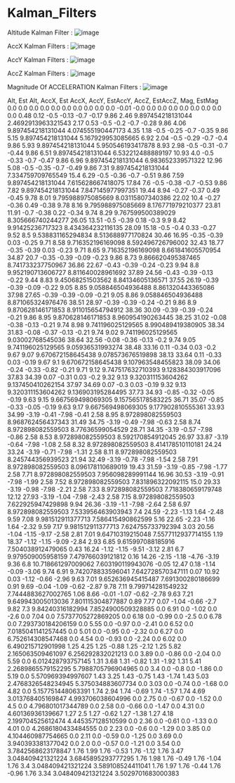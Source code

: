# Kalman_Filters
Altitude Kalman Filter : 
![image](https://github.com/Jatin7385/Kalman_Filters/assets/73430464/5e975dee-5476-48c1-8ba4-e51ab712837b)

AccX Kalman Filters : 
![image](https://github.com/Jatin7385/Kalman_Filters/assets/73430464/c010cdab-880a-4fc4-9e29-92b8a2674c98)

AccY Kalman Filters : 
![image](https://github.com/Jatin7385/Kalman_Filters/assets/73430464/ec2adb3a-87a3-49aa-9a8c-956491933931)

AccZ Kalman Filters : 
![image](https://github.com/Jatin7385/Kalman_Filters/assets/73430464/1b41e5a3-d1db-4e93-a47e-8822ab275d3c)

Magnitude Of ACCELERATION Kalman Filters : 
![image](https://github.com/Jatin7385/Kalman_Filters/assets/73430464/06e57321-65b5-4b84-8585-97b0d4a500f6)

Alt, Est Alt, AccX, Est AccX, AccY, EstAccY, AccZ, EstAccZ, Mag, EstMag
0.0 0.0 0.0 0.0 0.0 0.0 0.0 0.0 0.0 0.0
-0.01 -0.0 0.0 0.0 0.0 0.0 0.0 0.0 0.0 0.0
0.48 0.12 -0.5 -0.13 -0.7 -0.17 9.86 2.46 9.897454218131044 2.4692913963321543
2.17 0.53 -0.5 -0.2 -0.7 -0.28 9.86 4.06 9.897454218131044 4.074555190447173
4.35 1.18 -0.5 -0.25 -0.7 -0.35 9.86 5.15 9.897454218131044 5.167929953085665
6.92 2.04 -0.5 -0.29 -0.7 -0.4 9.86 5.93 9.897454218131044 5.950546193417878
8.93 2.98 -0.5 -0.31 -0.7 -0.44 9.86 6.51 9.897454218131044 6.532212488889197
10.93 4.0 -0.5 -0.33 -0.7 -0.47 9.86 6.96 9.897454218131044 6.983652339571322
12.96 5.08 -0.5 -0.35 -0.7 -0.49 9.86 7.31 9.897454218131044 7.334759709765549
15.4 6.29 -0.5 -0.36 -0.7 -0.51 9.86 7.59 9.897454218131044 7.615628667418075
17.84 7.6 -0.5 -0.38 -0.7 -0.53 9.86 7.82 9.897454218131044 7.847145977997351
19.44 8.94 -0.27 -0.37 0.49 -0.45 9.78 8.01 9.795988975085669 8.03115807340386
22.02 10.4 -0.27 -0.36 0.49 -0.38 9.78 8.16 9.795988975085669 8.176771979210377
23.81 11.91 -0.7 -0.38 0.22 -0.34 9.74 8.29 9.767599500389029 8.305666740244277
26.05 13.51 -0.5 -0.39 0.18 -0.3 9.9 8.42 9.91425236717323 8.434364232116135
28.09 15.18 -0.5 -0.4 0.33 -0.27 9.52 8.5 9.538831165294834 8.513688977170824
30.46 16.95 -0.35 -0.39 0.03 -0.25 9.71 8.58 9.716352196169098 8.592496726796002
32.43 18.77 -0.35 -0.39 0.03 -0.23 9.71 8.65 9.716352196169098 8.661841605570954
34.87 20.7 -0.35 -0.39 -0.09 -0.23 9.86 8.73 9.866620495387465 8.741733237750967
36.86 22.67 -0.43 -0.39 -0.24 -0.23 9.94 8.8 9.952190713606727 8.811640028961692
37.89 24.56 -0.43 -0.39 -0.13 -0.22 9.44 8.83 9.45068251503562 8.84134605136571
37.55 26.19 -0.39 -0.39 -0.09 -0.22 9.05 8.85 9.058846504936488 8.861320443365086
37.98 27.65 -0.39 -0.39 -0.09 -0.21 9.05 8.86 9.058846504936488 8.871065324976476
38.51 28.97 -0.39 -0.39 -0.24 -0.21 9.86 8.9 9.870628146171853 8.911015654794912
38.36 30.09 -0.39 -0.39 -0.24 -0.21 9.86 8.95 9.870628146171853 8.960954190263445
38.25 31.02 -0.08 -0.38 -0.13 -0.21 9.74 8.98 9.741196025129565 8.990489419380905
38.34 31.83 -0.08 -0.37 -0.13 -0.21 9.74 9.02 9.741196025129565 9.03002768545036
38.64 32.56 -0.08 -0.36 -0.13 -0.2 9.74 9.05 9.741196025129565 9.05936531993274
38.48 33.16 0.11 -0.34 0.03 -0.2 9.67 9.07 9.670672158645438 9.078573676519898
38.13 33.64 0.11 -0.33 0.03 -0.19 9.67 9.1 9.670672158645438 9.107963548455823
38.09 34.06 -0.24 -0.33 -0.82 -0.21 9.71 9.12 9.747517632710393 9.128384303917096
37.83 34.39 0.07 -0.31 0.03 -0.2 9.32 9.13 9.320311153604262 9.137450410262154
37.97 34.69 0.07 -0.3 0.03 -0.19 9.32 9.13 9.320311153604262 9.136903195284495
37.73 34.93 -0.85 -0.32 -0.05 -0.19 9.63 9.15 9.667569498069305 9.157565178583225
36.71 35.07 -0.85 -0.33 -0.05 -0.19 9.63 9.17 9.667569498069305 9.177902810555361
33.93 34.99 -3.19 -0.41 -7.98 -0.41 2.58 8.95 8.972898082559503 8.968762456437343
31.49 34.75 -3.19 -0.49 -7.98 -0.63 2.58 8.74 8.972898082559503 8.77636599054529
28.71 34.35 -3.19 -0.57 -7.98 -0.86 2.58 8.53 8.972898082559503 8.592170854912045
26.97 33.87 -3.19 -0.64 -7.98 -1.08 2.58 8.32 8.972898082559503 8.414178510110181
24.24 33.24 -3.19 -0.71 -7.98 -1.31 2.58 8.11 8.972898082559503 8.245744356939523
21.94 32.49 -3.19 -0.78 -7.98 -1.54 2.58 7.91 8.972898082559503 8.096178110689019
19.43 31.59 -3.19 -0.85 -7.98 -1.77 2.58 7.71 8.972898082559503 7.956098289991144
16.96 30.53 -3.19 -0.91 -7.98 -1.99 2.58 7.52 8.972898082559503 7.831896322092115
15.0 29.33 -3.19 -0.98 -7.98 -2.21 2.58 7.33 8.972898082559503 7.718380659179748
12.12 27.93 -3.19 -1.04 -7.98 -2.43 2.58 7.15 8.972898082559503 7.622925947429898
9.94 26.36 -3.19 -1.1 -7.98 -2.64 2.58 6.97 8.972898082559503 7.533956463903943
7.4 24.59 -2.23 -1.13 1.64 -2.48 9.59 7.08 9.981512911377713 7.586415490862599
5.16 22.65 -2.23 -1.16 1.64 -2.32 9.59 7.17 9.981512911377713 7.624755733792394
3.03 20.56 -1.04 -1.15 -9.17 -2.58 2.81 7.01 9.64710319215048 7.5577112937714155
1.19 18.37 -1.12 -1.15 -9.09 -2.84 2.93 6.85 9.615997088185916 7.504038912479065
0.43 16.24 -1.12 -1.15 -9.51 -3.12 2.81 6.7 9.979509005958159 7.479766039121812
0.16 14.26 -2.15 -1.18 -4.76 -3.19 9.36 6.8 10.718661297009062 7.603190119943076
-0.05 12.47 0.18 -1.14 -0.09 -3.06 9.74 6.91 9.742078833596041 7.642728570347111
0.07 10.92 0.03 -1.12 -0.66 -2.96 9.63 7.01 9.652636945415487 7.691300280186699
0.91 9.69 -0.04 -1.09 -0.62 -2.87 9.78 7.11 9.799714281549232 7.7444883627002765
1.06 8.66 -0.01 -1.07 -0.62 -2.78 9.63 7.21 9.649943005013036 7.801115304877887
0.89 7.77 0.07 -1.04 -0.66 -2.7 9.82 7.3 9.84240316182994 7.8524900509328885
0.0 6.91 0.0 -1.02 0.0 -2.6 0.0 7.04 0.0 7.5737705272869205
0.0 6.18 0.0 -0.99 0.0 -2.5 0.0 6.78 0.0 7.293730184206159
0.0 5.55 0.0 -0.97 0.0 -2.41 0.0 6.52 0.0 7.0185041141257445
0.0 5.01 0.0 -0.95 0.0 -2.32 0.0 6.27 0.0 6.752614308547468
0.0 4.54 0.0 -0.93 0.0 -2.24 0.0 6.02 0.0 6.490215712901998
1.25 4.25 1.25 -0.88 1.25 -2.12 1.25 5.82 2.165063509461097 6.256292832021213
0.0 3.89 0.0 -0.86 0.0 -2.04 0.0 5.59 0.0 6.012428793757145
1.31 3.68 1.31 -0.82 1.31 -1.92 1.31 5.41 2.2689865579152295 5.7988705796904965
0.0 3.4 0.0 -0.8 0.0 -1.86 0.0 5.19 0.0 5.570969394997607
1.43 3.25 1.43 -0.75 1.43 -1.74 1.43 5.03 2.4768326548234945 5.375034883607734
0.0 3.03 0.0 -0.74 0.0 -1.68 0.0 4.82 0.0 5.157751448063391
1.74 2.94 1.74 -0.69 1.74 -1.57 1.74 4.69 3.013768405169847 4.993706038604996
0.0 2.75 0.0 -0.67 0.0 -1.52 0.0 4.5 0.0 4.796801017344789
0.0 2.58 0.0 -0.66 0.0 -1.47 0.0 4.31 0.0 4.60136936139667
1.27 2.5 1.27 -0.62 1.27 -1.38 1.27 4.18 2.199704525612474 4.445357128510599
0.0 2.36 0.0 -0.61 0.0 -1.33 0.0 4.01 0.0 4.2686180433484555
0.0 2.23 0.0 -0.6 0.0 -1.29 0.0 3.85 0.0 4.104460987754665
0.0 2.11 0.0 -0.59 0.0 -1.25 0.0 3.69 0.0 3.940393381377042
0.0 2.0 0.0 -0.57 0.0 -1.21 0.0 3.54 0.0 3.7842568623178847
1.76 1.99 1.76 -0.53 1.76 -1.12 1.76 3.47 3.048409421321224 3.6845895293777295
1.76 1.98 1.76 -0.49 1.76 -1.04 1.76 3.4 3.048409421321224 3.589108524411041
1.76 1.97 1.76 -0.44 1.76 -0.96 1.76 3.34 3.048409421321224 3.5029701683000383
